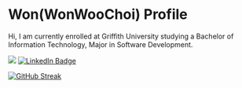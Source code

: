 # Won(WonWooChoi) Profile

Hi, I am currently enrolled at Griffith University studying a Bachelor of Information Technology, Major in Software Development.


<img src="https://www.codewars.com/users/1wooch/badges/large">

<a href="https://www.linkedin.com/in/wwc1999">
  <img src="https://img.shields.io/badge/LinkedIn-0077B5?style=for-the-badge&logo=linkedin&logoColor=white" alt="LinkedIn Badge">
</a>

[![GitHub Streak](http://github-readme-streak-stats.herokuapp.com?user=1wooch&theme=dark)](https://git.io/streak-stats)

